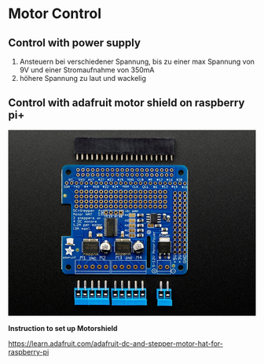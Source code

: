 # **Motor Control**

## **Control with power supply**

1. Ansteuern bei verschiedener Spannung, bis zu einer max Spannung von 9V und einer Stromaufnahme von 350mA
2. höhere Spannung zu laut und wackelig

## **Control with adafruit motor shield on raspberry pi**+

![Adafruit Motorshield for dc & stepper motors](pictures/Adafruit_motorshield.jpeg)

**Instruction to set up Motorshield**

https://learn.adafruit.com/adafruit-dc-and-stepper-motor-hat-for-raspberry-pi
